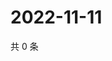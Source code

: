 # 2022-11-11

共 0 条

<!-- BEGIN WEIBO -->
<!-- 最后更新时间 Fri Nov 11 2022 02:20:24 GMT+0800 (China Standard Time) -->

<!-- END WEIBO -->
